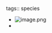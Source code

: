 tags:: species

- ![image.png](https://peach-geographical-bat-397.mypinata.cloud/ipfs/QmVbuKbFCJ5J2fubcvdnmbkKkK18nREL3UNQMEGoJWqWHc)
-